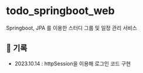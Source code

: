 # todo_springboot_web
Springboot, JPA 를 이용한 스터디 그룹 및 일정 관리 서비스


## 📌 기록
- 2023.10.14 : httpSession을 이용해 로그인 코드 구현
